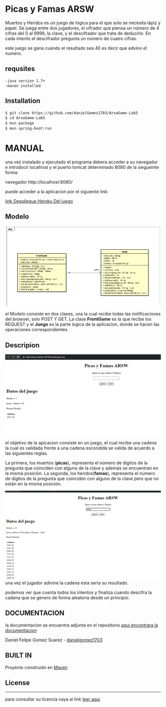
# Picas y Famas ARSW
 
Muertos y Heridos es un juego de lógica para el que solo se necesita lápiz y papel. Se juega entre dos jugadores, el cifrador que piensa un número de 4 cifras del 0 al 9999, la clave, y el descifrador que trata de deducirlo. 
En cada intento el descifrador pregunta un número de cuatro cifras.

este juego se gana cuando el resultado sea 40 es decir que advino el numero.

## requsites
    -java version 1.7+
    -maven installed

## Installation
 ```sh
$ git clone https://github.com/danielGomez1703/ArswGame-Lab5
$ cd ArswGame-Lab5
$ mvn package
$ mvn spring-boot:run
```


# MANUAL
  una vez instalado y ejecutado el programa debera acceder a su navegador e introdocir localhost y el puerto tomcat determinado 8080 de la siegueinte forma:
 
 navegador    http://localhost:8080/
  

  puede acceder a la aplicacion por el siguiente link:
	

[link Despliegue Heroku Del juego](https://fathomless-bastion-40105.herokuapp.com/)

	

## Modelo
![Modelo](https://github.com/danielGomez1703/ArswGame-Lab5/blob/master/resources/Modelo.PNG)

el Modelo consiste en dos clases, una la cual recibe todas las notificaciones del browser, solo POST Y GET.
La clase **FrontGame** es la que recibe los REQUEST y el **Juego** es la parte logica de la aplicacion, donde se hacen las operaciones correspondientes
    
    


## Descripion

![ev1](https://github.com/danielGomez1703/ArswGame-Lab5/blob/master/resources/evidence1.PNG)

el objetivo de la apicacion consiste en un juego, el cual recibe una cadena la cual es validada frente a una cadena escondida
se valida de acuerdo a las siguientes reglas.

La primera, los muertos (**picas**), representa el número de dígitos de la pregunta que coinciden con alguno de la clave y además se encuentran en la misma posición.
La segunda, los heridos(**famas**), representa el número de dígitos de la pregunta que coinciden con alguno de la clave pero que no están en la misma posición.

![ev1](https://github.com/danielGomez1703/ArswGame-Lab5/blob/master/resources/evidence2.PNG)
una vez el jugador adivine la cadena esta seria su resultado.

podemos ver que cuenta todos los intentos y finaliza cuando descifra la cadena que se genero de forma aleatoria desde un principio.
## DOCUMENTACION

la documentacion se encuentra adjunta en el repositorio 
[aqui encontrara la documentacion](https://github.com/danielGomez1703/ArswGame-Lab5/tree/master/site/apidocs)



   Daniel Felipe Gomez Suarez - [danielgomez1703](https://github.com/danielGomez1703)
    
## BUILT IN
   Proyecto construido en [Maven](https://maven.apache.org/)
## License
----
para consultar su licencia vaya al link 
[leer aqui](https://github.com/danielGomez1703/ArswGame-Lab5/blob/master/LICENSE.txt)
